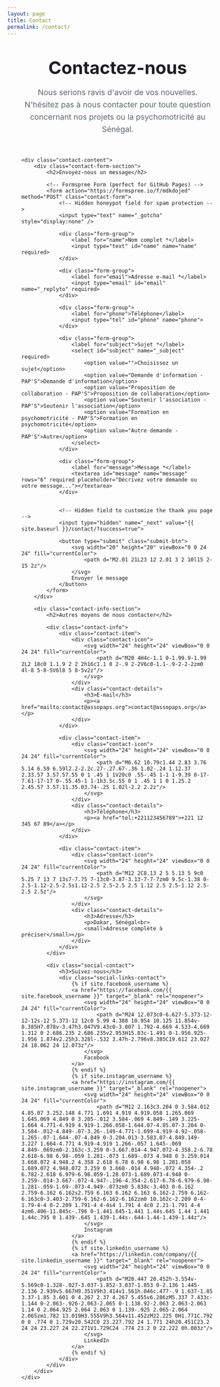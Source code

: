 ```yaml
---
layout: page
title: Contact
permalink: /contact/
---
```


<style>
.contact-page { max-width: 800px; margin: 0 auto; padding: 2rem; }
.contact-header { text-align: center; margin-bottom: 3rem; }
.contact-header h1 { font-size: 2.5rem; color: #1a1e22; margin: 0 0 1rem; }
.contact-header p { font-size: 1.1rem; color: #606669; line-height: 1.6; }
.contact-content { display: flex; flex-direction: column; gap: 3rem; }
.contact-form-section h2, .contact-info-section h2 { font-size: 1.6rem; color: #1a1e22; margin: 0 0 1.5rem; padding-bottom: 0.5rem; border-bottom: 3px solid #d3ccad; }
.contact-form { background: #e4bfa6; padding: 2.5rem; border-radius: 12px; box-shadow: 0 4px 15px rgba(0, 0, 0, 0.1); }
.form-group { margin-bottom: 1.8rem; }
.form-group label { display: block; font-weight: bold; color: #1a1e22; margin-bottom: 0.5rem; font-size: 1rem; }
.form-group input, .form-group select, .form-group textarea { width: 100%; padding: 18px 22px; border: 2px solid transparent; border-radius: 8px; font-size: 1.1rem; background: #fff; transition: all 0.3s ease; font-family: inherit; min-height: 52px; box-sizing: border-box; }
.form-group input:focus, .form-group select:focus, .form-group textarea:focus { outline: none; border-color: #777158; box-shadow: 0 0 0 3px rgba(119, 113, 88, 0.1); }
.form-group textarea { resize: vertical; min-height: 140px; }
.submit-btn { background: #777158; color: #fff; border: none; padding: 18px 36px; border-radius: 8px; font-size: 1.1rem; font-weight: bold; cursor: pointer; transition: all 0.3s ease; display: inline-flex; align-items: center; gap: 8px; width: 100%; justify-content: center; }
.submit-btn:hover { background: #606669; transform: translateY(-2px); box-shadow: 0 4px 15px rgba(0, 0, 0, 0.2); }
.contact-item { display: flex; align-items: flex-start; gap: 16px; margin-bottom: 1.5rem; padding: 1.5rem; background: #e4bfa6; border-radius: 8px; transition: transform 0.3s ease; }
.contact-item:hover { transform: translateY(-2px); }
.contact-icon { flex-shrink: 0; width: 48px; height: 48px; background: #777158; border-radius: 50%; display: flex; align-items: center; justify-content: center; color: #fff; }
.contact-details h3 { font-size: 1.2rem; color: #1a1e22; margin: 0 0 0.5rem; }
.contact-details p { margin: 0; color: #30373d; line-height: 1.5; }
.contact-details a { color: #777158; text-decoration: none; font-weight: bold; }
.contact-details a:hover { color: #606669; text-decoration: underline; }
.social-contact { background: #e4bfa6; padding: 1.5rem; border-radius: 8px; margin-top: 1rem; }
.social-contact h3 { font-size: 1.2rem; color: #1a1e22; margin: 0 0 1rem; }
.social-links-contact { display: flex; flex-direction: column; gap: 12px; }
.social-links-contact a { display: flex; align-items: center; gap: 12px; color: #777158; text-decoration: none; font-weight: bold; padding: 8px 12px; border-radius: 6px; transition: all 0.3s ease; }
.social-links-contact a:hover { background: rgba(119, 113, 88, 0.1); color: #606669; transform: translateX(5px); }
@media (max-width: 768px) { .contact-page { padding: 1rem; } .contact-form { padding: 1.5rem; } .contact-header h1 { font-size: 2rem; } }
</style>

<div class="contact-page">
    <header class="contact-header">
        <h1>Contactez-nous</h1>
        <p>Nous serions ravis d'avoir de vos nouvelles. N'hésitez pas à nous contacter pour toute question concernant nos projets ou la psychomotricité au Sénégal.</p>
    </header>

    <div class="contact-content">
        <div class="contact-form-section">
            <h2>Envoyez-nous un message</h2>
            
            <!-- Formspree Form (perfect for GitHub Pages) -->
            <form action="https://formspree.io/f/mdkdojed" method="POST" class="contact-form">
                <!-- Hidden honeypot field for spam protection -->
                <input type="text" name="_gotcha" style="display:none" />
                
                <div class="form-group">
                    <label for="name">Nom complet *</label>
                    <input type="text" id="name" name="name" required>
                </div>
                
                <div class="form-group">
                    <label for="email">Adresse e-mail *</label>
                    <input type="email" id="email" name="_replyto" required>
                </div>
                
                <div class="form-group">
                    <label for="phone">Téléphone</label>
                    <input type="tel" id="phone" name="phone">
                </div>
                
                <div class="form-group">
                    <label for="subject">Sujet *</label>
                    <select id="subject" name="_subject" required>
                        <option value="">Choisissez un sujet</option>
                        <option value="Demande d'information - PAP'S">Demande d'information</option>
                        <option value="Proposition de collaboration - PAP'S">Proposition de collaboration</option>
                        <option value="Soutenir l'association - PAP'S">Soutenir l'association</option>
                        <option value="Formation en psychomotricité - PAP'S">Formation en psychomotricité</option>
                        <option value="Autre demande - PAP'S">Autre</option>
                    </select>
                </div>
                
                <div class="form-group">
                    <label for="message">Message *</label>
                    <textarea id="message" name="message" rows="6" required placeholder="Décrivez votre demande ou votre message..."></textarea>
                </div>
            
                
                <!-- Hidden field to customize the thank you page -->
                <input type="hidden" name="_next" value="{{ site.baseurl }}/contact/?success=true">
                
                <button type="submit" class="submit-btn">
                    <svg width="20" height="20" viewBox="0 0 24 24" fill="currentColor">
                        <path d="M2.01 21L23 12 2.01 3 2 10l15 2-15 2z"/>
                    </svg>
                    Envoyer le message
                </button>
            </form>
        </div>
        
        <div class="contact-info-section">
            <h2>Autres moyens de nous contacter</h2>
            
            <div class="contact-info">
                <div class="contact-item">
                    <div class="contact-icon">
                        <svg width="24" height="24" viewBox="0 0 24 24" fill="currentColor">
                            <path d="M20 4H4c-1.1 0-1.99.9-1.99 2L2 18c0 1.1.9 2 2 2h16c1.1 0 2-.9 2-2V6c0-1.1-.9-2-2-2zm0 4l-8 5-8-5V6l8 5 8-5v2z"/>
                        </svg>
                    </div>
                    <div class="contact-details">
                        <h3>E-mail</h3>
                        <p><a href="mailto:contact@assopaps.org">contact@assopaps.org</a></p>
                    </div>
                </div>
                
                <div class="contact-item">
                    <div class="contact-icon">
                        <svg width="24" height="24" viewBox="0 0 24 24" fill="currentColor">
                            <path d="M6.62 10.79c1.44 2.83 3.76 5.14 6.59 6.59l2.2-2.2c.27-.27.67-.36 1.02-.24 1.12.37 2.33.57 3.57.57.55 0 1 .45 1 1V20c0 .55-.45 1-1 1-9.39 0-17-7.61-17-17 0-.55.45-1 1-1h3.5c.55 0 1 .45 1 1 0 1.25.2 2.45.57 3.57.11.35.03.74-.25 1.02l-2.2 2.2z"/>
                        </svg>
                    </div>
                    <div class="contact-details">
                        <h3>Téléphone</h3>
                        <p><a href="tel:+221123456789">+221 12 345 67 89</a></p>
                    </div>
                </div>
                
                <div class="contact-item">
                    <div class="contact-icon">
                        <svg width="24" height="24" viewBox="0 0 24 24" fill="currentColor">
                            <path d="M12 2C8.13 2 5 5.13 5 9c0 5.25 7 13 7 13s7-7.75 7-13c0-3.87-3.13-7-7-7zm0 9.5c-1.38 0-2.5-1.12-2.5-2.5s1.12-2.5 2.5-2.5 2.5 1.12 2.5 2.5-1.12 2.5-2.5 2.5z"/>
                        </svg>
                    </div>
                    <div class="contact-details">
                        <h3>Adresse</h3>
                        <p>Dakar, Sénégal<br>
                        <small>Adresse complète à préciser</small></p>
                    </div>
                </div>
            </div>
            
            <div class="social-contact">
                <h3>Suivez-nous</h3>
                <div class="social-links-contact">
                    {% if site.facebook_username %}
                    <a href="https://facebook.com/{{ site.facebook_username }}" target="_blank" rel="noopener">
                        <svg width="24" height="24" viewBox="0 0 24 24" fill="currentColor">
                            <path d="M24 12.073c0-6.627-5.373-12-12-12s-12 5.373-12 12c0 5.99 4.388 10.954 10.125 11.854v-8.385H7.078v-3.47h3.047V9.43c0-3.007 1.792-4.669 4.533-4.669 1.312 0 2.686.235 2.686.235v2.953H15.83c-1.491 0-1.956.925-1.956 1.874v2.25h3.328l-.532 3.47h-2.796v8.385C19.612 23.027 24 18.062 24 12.073z"/>
                        </svg>
                        Facebook
                    </a>
                    {% endif %}
                    {% if site.instagram_username %}
                    <a href="https://instagram.com/{{ site.instagram_username }}" target="_blank" rel="noopener">
                        <svg width="24" height="24" viewBox="0 0 24 24" fill="currentColor">
                            <path d="M12 2.163c3.204 0 3.584.012 4.85.07 3.252.148 4.771 1.691 4.919 4.919.058 1.265.069 1.645.069 4.849 0 3.205-.012 3.584-.069 4.849-.149 3.225-1.664 4.771-4.919 4.919-1.266.058-1.644.07-4.85.07-3.204 0-3.584-.012-4.849-.07-3.26-.149-4.771-1.699-4.919-4.92-.058-1.265-.07-1.644-.07-4.849 0-3.204.013-3.583.07-4.849.149-3.227 1.664-4.771 4.919-4.919 1.266-.057 1.645-.069 4.849-.069zm0-2.163c-3.259 0-3.667.014-4.947.072-4.358.2-6.78 2.618-6.98 6.98-.059 1.281-.073 1.689-.073 4.948 0 3.259.014 3.668.072 4.948.2 4.358 2.618 6.78 6.98 6.98 1.281.058 1.689.072 4.948.072 3.259 0 3.668-.014 4.948-.072 4.354-.2 6.782-2.618 6.979-6.98.059-1.28.073-1.689.073-4.948 0-3.259-.014-3.667-.072-4.947-.196-4.354-2.617-6.78-6.979-6.98-1.281-.059-1.69-.073-4.949-.073zm0 5.838c-3.403 0-6.162 2.759-6.162 6.162s2.759 6.163 6.162 6.163 6.162-2.759 6.162-6.163c0-3.403-2.759-6.162-6.162-6.162zm0 10.162c-2.209 0-4-1.79-4-4 0-2.209 1.791-4 4-4s4 1.791 4 4c0 2.21-1.791 4-4 4zm6.406-11.845c-.796 0-1.441.645-1.441 1.44s.645 1.44 1.441 1.44c.795 0 1.439-.645 1.439-1.44s-.644-1.44-1.439-1.44z"/>
                        </svg>
                        Instagram
                    </a>
                    {% endif %}
                    {% if site.linkedin_username %}
                    <a href="https://linkedin.com/company/{{ site.linkedin_username }}" target="_blank" rel="noopener">
                        <svg width="24" height="24" viewBox="0 0 24 24" fill="currentColor">
                            <path d="M20.447 20.452h-3.554v-5.569c0-1.328-.027-3.037-1.852-3.037-1.853 0-2.136 1.445-2.136 2.939v5.667H9.351V9h3.414v1.561h.046c.477-.9 1.637-1.85 3.37-1.85 3.601 0 4.267 2.37 4.267 5.455v6.286zM5.337 7.433c-1.144 0-2.063-.926-2.063-2.065 0-1.138.92-2.063 2.063-2.063 1.14 0 2.064.925 2.064 2.063 0 1.139-.925 2.065-2.064 2.065zm1.782 13.019H3.555V9h3.564v11.452zM22.225 0H1.771C.792 0 0 .774 0 1.729v20.542C0 23.227.792 24 1.771 24h20.451C23.2 24 24 23.227 24 22.271V1.729C24 .774 23.2 0 22.222 0h.003z"/>
                        </svg>
                        LinkedIn
                    </a>
                    {% endif %}
                </div>
            </div>
        </div>
    </div>
</div>